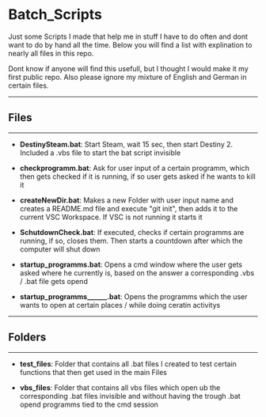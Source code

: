# **Batch_Scripts**

Just some Scripts I made that help me in stuff I have to do often and dont want to do by hand all the time.
Below you will find a list with explination to nearly all files in this repo.

Dont know if anyone will find this usefull, but I thought I would make it my first public repo.
Also please ignore my mixture of English and German in certain files.

---

## Files

---

- **DestinySteam.bat**: Start Steam, wait 15 sec, then start Destiny 2. Included a .vbs file to start the bat script invisible

- **checkprogramm.bat**: Ask for user input of a certain programm, which then gets checked if it is running, if so user gets asked if he wants to kill it

- **createNewDir.bat**: Makes a new Folder with user input name and creates a README.md file and execute "git init", then adds it to the current VSC Workspace. If VSC is not running it starts it

- **SchutdownCheck.bat**: If executed, checks if certain programms are running, if so, closes them. Then starts a countdown after which the computer will shut down

- **startup_programms.bat**: Opens a cmd window where the user gets asked where he currently is, based on the answer a corresponding .vbs / .bat file gets opend

- **startup_programms______.bat**: Opens the programms which the user wants to open at certain places / while doing ceratin activitys



---

## Folders

---

- **test_files**: Folder that contains all .bat files I created to test certain functions that then get used in the main Files

- **vbs_files**: Folder that contains all vbs files which open ub the corresponding .bat files invisible and without having the trough .bat opend programms tied to the cmd session